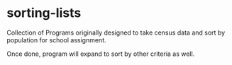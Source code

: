 # sorting-lists

Collection of Programs  originally designed to take census data and sort by
 population for school assignment.

Once done, program will expand to sort by other criteria as well.
